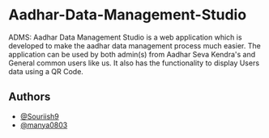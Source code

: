 # Aadhar-Data-Management-Studio
ADMS: Aadhar Data Management Studio is a web application which is developed to make the aadhar data management process much easier. The application can be used by both admin(s) from Aadhar Seva Kendra's and General common users like us. It also has the functionality to display Users data using a QR Code.

## Authors

- [@Souriish9](https://www.github.com/Souriish9)
- [@manya0803](https://www.github.com/manya0803)

